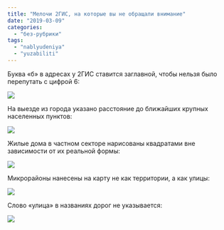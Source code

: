```yaml
---
title: "Мелочи 2ГИС, на которые вы не обращали внимание"
date: "2019-03-09"
categories: 
  - "без-рубрики"
tags: 
  - "nablyudeniya"
  - "yuzabiliti"
---
```


Буква «б» в адресах у 2ГИС ставится заглавной, чтобы нельзя было перепутать с цифрой 6:

![](/blog/assets/img/zaglavnaya-b-lg.png)

На выезде из города указано расстояние до ближайших крупных населенных пунктов:

![](/blog/assets/img/2gis-rasstojanie-do-sesednih-krupnyh-naselennyh-punktov-lg.png)

Жилые дома в частном секторе нарисованы квадратами вне зависимости от их реальной формы:

![](/blog/assets/img/odinakovie-domiki-lg.png)

Микрорайоны нанесены на карту не как территории, а как улицы:

![](/blog/assets/img/mikrorayoni-kak-ulici-lg.png)

Слово «улица» в названиях дорог не указывается:

![](/blog/assets/img/bez-ulic-lg.png)
